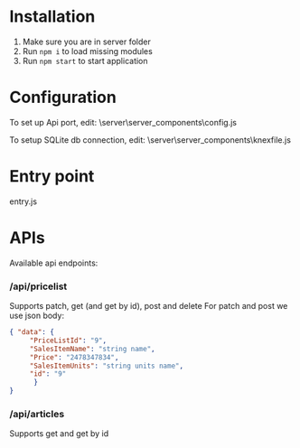 # Installation
1. Make sure you are in server folder
2. Run ```npm i``` to load missing modules
3. Run ```npm start``` to start application

# Configuration
To set up Api port, edit: \server\server_components\config.js

To setup SQLite db connection, edit: \server\server_components\knexfile.js

# Entry point
entry.js 

# APIs
Available api endpoints:
### /api/pricelist
Supports patch, get (and get by id), post and delete
For patch and post we use json body:
```json
{ "data": {
     "PriceListId": "9",
     "SalesItemName": "string name",
     "Price": "2478347834",
     "SalesItemUnits": "string units name",
     "id": "9"
      } 
}
```
### /api/articles
Supports get and get by id



